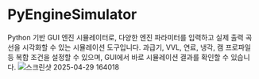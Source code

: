 # PyEngineSimulator
Python 기반 GUI 엔진 시뮬레이터로, 다양한 엔진 파라미터를 입력하고 실제 출력 곡선을 시각화할 수 있는 시뮬레이션 도구입니다.
과급기, VVL, 연료, 냉각, 캠 프로파일 등 복합 조건을 설정할 수 있으며, GUI에서 바로 시뮬레이션 결과를 확인할 수 있습니다.
![스크린샷 2025-04-29 164018](https://github.com/user-attachments/assets/78c0e38c-3c4c-4a87-9b59-5a4781f37326)

